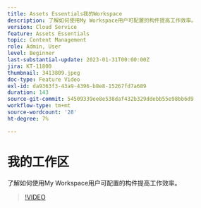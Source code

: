 ```yaml
---
title: Assets Essentials我的Workspace
description: 了解如何使用My Workspace用户可配置的构件提高工作效率。
version: Cloud Service
feature: Assets Essentials
topic: Content Management
role: Admin, User
level: Beginner
last-substantial-update: 2023-01-31T00:00:00Z
jira: KT-11800
thumbnail: 3413809.jpeg
doc-type: Feature Video
exl-id: da9363f3-43a9-4396-b8e8-15267fd7a689
duration: 143
source-git-commit: 54509339ee8e538daf432b329ddebb55e98bb6d9
workflow-type: tm+mt
source-wordcount: '28'
ht-degree: 7%

---
```


# 我的工作区

了解如何使用My Workspace用户可配置的构件提高工作效率。

>[!VIDEO](https://video.tv.adobe.com/v/3413809?quality=12&learn=on)
